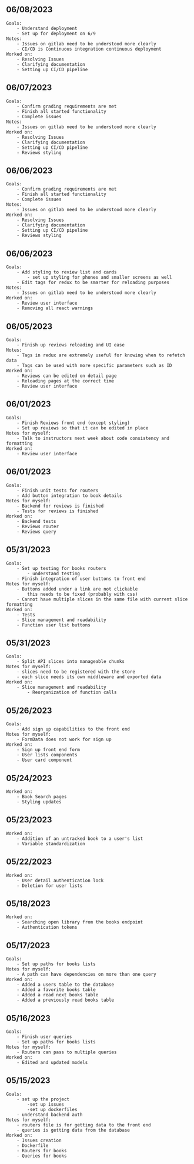 ## 06/08/2023
    Goals:
        - Understand deployment
        - Set up for deployment on 6/9
    Notes:
        - Issues on gitlab need to be understood more clearly
        - CI/CD is Continuous integration continuous deployment
    Worked on:
        - Resolving Issues
        - Clarifying documentation
        - Setting up CI/CD pipeline

## 06/07/2023
    Goals:
        - Confirm grading requirements are met
        - Finish all started functionality
        - Complete issues
    Notes:
        - Issues on gitlab need to be understood more clearly
    Worked on:
        - Resolving Issues
        - Clarifying documentation
        - Setting up CI/CD pipeline
        - Reviews styling

## 06/06/2023
    Goals:
        - Confirm grading requirements are met
        - Finish all started functionality
        - Complete issues
    Notes:
        - Issues on gitlab need to be understood more clearly
    Worked on:
        - Resolving Issues
        - Clarifying documentation
        - Setting up CI/CD pipeline
        - Reviews styling

## 06/06/2023
    Goals:
        - Add styling to review list and cards
            - set up styling for phones and smaller screens as well
        - Edit tags for redux to be smarter for reloading purposes
    Notes:
        - Issues on gitlab need to be understood more clearly
    Worked on:
        - Review user interface
        - Removing all react warnings

## 06/05/2023
    Goals:
        - Finish up reviews reloading and UI ease
    Notes:
        - Tags in redux are extremely useful for knowing when to refetch data
        - Tags can be used with more specific parameters such as ID
    Worked on:
        - Reviews can be edited on detail page
        - Reloading pages at the correct time
        - Review user interface

## 06/01/2023
    Goals:
        - Finish Reviews front end (except styling)
        - Set up reviews so that it can be edited in place
    Notes for myself:
        - Talk to instructors next week about code consistency and formatting
    Worked on:
        - Review user interface
    
## 06/01/2023
    Goals:
        - Finish unit tests for routers
        - Add button integration to book details
    Notes for myself:
        - Backend for reviews is finished
        - Tests for reviews is finished
    Worked on:
        - Backend tests
        - Reviews router
        - Reviews query

## 05/31/2023
    Goals:
        - Set up testing for books routers
            - understand testing
        - Finish integration of user buttons to front end
    Notes for myself:
        - Buttons added under a link are not clickable
            this needs to be fixed (probably with css)
        - Cannot have multiple slices in the same file with current slice formatting
    Worked on:
        - Tests
        - Slice management and readability 
        - Function user list buttons

## 05/31/2023
    Goals:
        - Split API slices into manageable chunks 
    Notes for myself:
        - slices need to be registered with the store
        - each slice needs its own middleware and exported data
    Worked on:
        - Slice management and readability
            - Reorganization of function calls
        
## 05/26/2023
    Goals:
        - Add sign up capabilities to the front end
    Notes for myself:
        - FormData does not work for sign up
    Worked on:
        - Sign up front end form
        - User lists components 
        - User card component

## 05/24/2023
    Worked on:
        - Book Search pages
        - Styling updates

## 05/23/2023
    Worked on:
        - Addition of an untracked book to a user's list
        - Variable standardization

## 05/22/2023
    Worked on:
        - User detail authentication lock
        - Deletion for user lists

## 05/18/2023
    Worked on:
        - Searching open library from the books endpoint
        - Authentication tokens

## 05/17/2023
    Goals:
        - Set up paths for books lists
    Notes for myself:
        - A path can have dependencies on more than one query
    Worked on:
        - Added a users table to the database
        - Added a favorite books table
        - Added a read next books table
        - Added a previously read books table
        
## 05/16/2023
    Goals:
        - Finish user queries
        - Set up paths for books lists
    Notes for myself:
        - Routers can pass to multiple queries
    Worked on:
        - Edited and updated models

## 05/15/2023
    Goals:
        - set up the project
            -set up issues
            -set up dockerfiles
        - understand backend auth
    Notes for myself:
        - routers file is for getting data to the front end
        - queries is getting data from the database
    Worked on:
        - Issues creation
        - Dockerfile
        - Routers for books
        - Queries for books